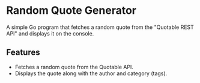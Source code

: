 # Random Quote Generator

A simple Go program that fetches a random quote from the "Quotable REST API" and displays it on the console.

## Features

- Fetches a random quote from the Quotable API.
- Displays the quote along with the author and category (tags).
